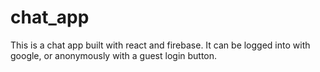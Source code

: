 # chat_app

This is a chat app built with react and firebase.  It can be logged into with google, or anonymously with a guest login button.
